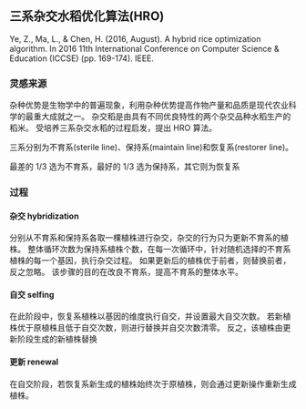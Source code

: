 ## 三系杂交水稻优化算法(HRO)

Ye, Z., Ma, L., & Chen, H. (2016, August). A hybrid rice optimization algorithm. In 2016 11th International Conference on Computer Science & Education (ICCSE) (pp. 169-174). IEEE.

### 灵感来源

杂种优势是生物学中的普遍现象，利用杂种优势提高作物产量和品质是现代农业科学的最重大成就之一。
杂交稻是由具有不同优良特性的两个杂交品种水稻生产的稻米。
受培养三系杂交水稻的过程启发，提出 HRO 算法。

三系分别为不育系(sterile line)、保持系(maintain line)和恢复系(restorer line)。

最差的 1/3 选为不育系，最好的 1/3 选为保持系，其它则为恢复系

### 过程

#### 杂交 hybridization

分别从不育系和保持系各取一棵植株进行杂交，杂交的行为只为更新不育系的植株。
整体循环次数为保持系植株个数，在每一次循环中，针对随机选择的不育系植株的每一个基因，执行杂交过程。
如果更新后的植株优于前者，则替换前者，反之忽略。
该步骤的目的在改良不育系，提高不育系的整体水平。

#### 自交 selfing

在此阶段中，恢复系植株以基因的维度执行自交，并设置最大自交次数。
若新植株优于原植株且低于自交次数，则进行替换并自交次数清零。
反之，该植株由更新阶段生成的新植株替换

#### 更新 renewal

在自交阶段，若恢复系新生成的植株始终次于原植株，则会通过更新操作重新生成植株。
